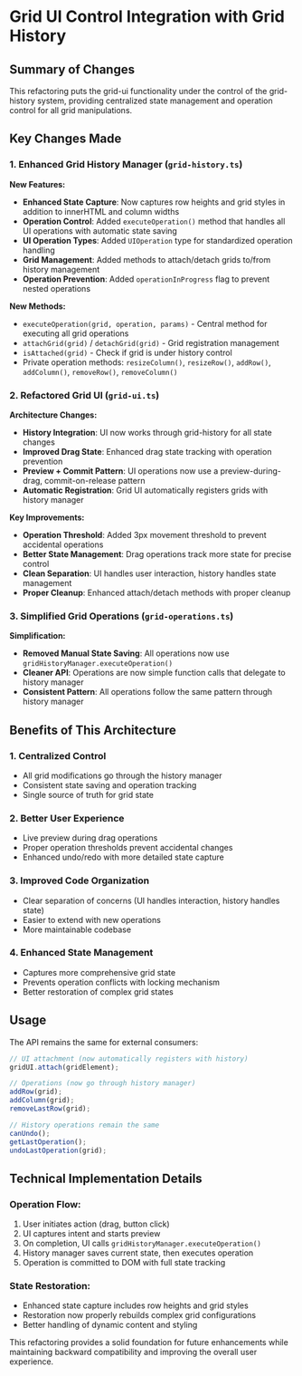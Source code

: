 # Grid UI Control Integration with Grid History

## Summary of Changes

This refactoring puts the grid-ui functionality under the control of the grid-history system, providing centralized state management and operation control for all grid manipulations.

## Key Changes Made

### 1. Enhanced Grid History Manager (`grid-history.ts`)

**New Features:**

- **Enhanced State Capture**: Now captures row heights and grid styles in addition to innerHTML and column widths
- **Operation Control**: Added `executeOperation()` method that handles all UI operations with automatic state saving
- **UI Operation Types**: Added `UIOperation` type for standardized operation handling
- **Grid Management**: Added methods to attach/detach grids to/from history management
- **Operation Prevention**: Added `operationInProgress` flag to prevent nested operations

**New Methods:**

- `executeOperation(grid, operation, params)` - Central method for executing all grid operations
- `attachGrid(grid)` / `detachGrid(grid)` - Grid registration management
- `isAttached(grid)` - Check if grid is under history control
- Private operation methods: `resizeColumn()`, `resizeRow()`, `addRow()`, `addColumn()`, `removeRow()`, `removeColumn()`

### 2. Refactored Grid UI (`grid-ui.ts`)

**Architecture Changes:**

- **History Integration**: UI now works through grid-history for all state changes
- **Improved Drag State**: Enhanced drag state tracking with operation prevention
- **Preview + Commit Pattern**: UI operations now use a preview-during-drag, commit-on-release pattern
- **Automatic Registration**: Grid UI automatically registers grids with history manager

**Key Improvements:**

- **Operation Threshold**: Added 3px movement threshold to prevent accidental operations
- **Better State Management**: Drag operations track more state for precise control
- **Clean Separation**: UI handles user interaction, history handles state management
- **Proper Cleanup**: Enhanced attach/detach methods with proper cleanup

### 3. Simplified Grid Operations (`grid-operations.ts`)

**Simplification:**

- **Removed Manual State Saving**: All operations now use `gridHistoryManager.executeOperation()`
- **Cleaner API**: Operations are now simple function calls that delegate to history manager
- **Consistent Pattern**: All operations follow the same pattern through history manager

## Benefits of This Architecture

### 1. **Centralized Control**

- All grid modifications go through the history manager
- Consistent state saving and operation tracking
- Single source of truth for grid state

### 2. **Better User Experience**

- Live preview during drag operations
- Proper operation thresholds prevent accidental changes
- Enhanced undo/redo with more detailed state capture

### 3. **Improved Code Organization**

- Clear separation of concerns (UI handles interaction, history handles state)
- Easier to extend with new operations
- More maintainable codebase

### 4. **Enhanced State Management**

- Captures more comprehensive grid state
- Prevents operation conflicts with locking mechanism
- Better restoration of complex grid states

## Usage

The API remains the same for external consumers:

```typescript
// UI attachment (now automatically registers with history)
gridUI.attach(gridElement);

// Operations (now go through history manager)
addRow(grid);
addColumn(grid);
removeLastRow(grid);

// History operations remain the same
canUndo();
getLastOperation();
undoLastOperation(grid);
```

## Technical Implementation Details

### Operation Flow:

1. User initiates action (drag, button click)
2. UI captures intent and starts preview
3. On completion, UI calls `gridHistoryManager.executeOperation()`
4. History manager saves current state, then executes operation
5. Operation is committed to DOM with full state tracking

### State Restoration:

- Enhanced state capture includes row heights and grid styles
- Restoration now properly rebuilds complex grid configurations
- Better handling of dynamic content and styling

This refactoring provides a solid foundation for future enhancements while maintaining backward compatibility and improving the overall user experience.
